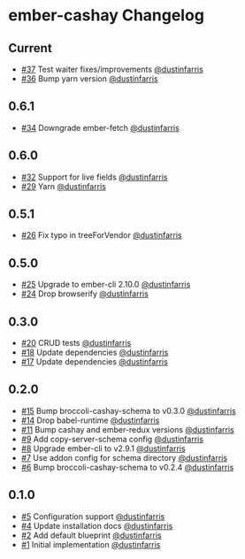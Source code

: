 # ember-cashay Changelog


## Current

- [#37](https://github.com/dustinfarris/ember-cashay/pull/37)
  Test waiter fixes/improvements
  [@dustinfarris](https://github.com/dustinfarris)
- [#36](https://github.com/dustinfarris/ember-cashay/pull/36)
  Bump yarn version
  [@dustinfarris](https://github.com/dustinfarris)


## 0.6.1

- [#34](https://github.com/dustinfarris/ember-cashay/pull/34)
  Downgrade ember-fetch
  [@dustinfarris](https://github.com/dustinfarris)


## 0.6.0

- [#32](https://github.com/dustinfarris/ember-cashay/pull/32)
  Support for live fields
  [@dustinfarris](https://github.com/dustinfarris)
- [#29](https://github.com/dustinfarris/ember-cashay/pull/29)
  Yarn
  [@dustinfarris](https://github.com/dustinfarris)


## 0.5.1

- [#26](https://github.com/dustinfarris/ember-cashay/pull/26)
  Fix typo in treeForVendor
  [@dustinfarris](https://github.com/dustinfarris)


## 0.5.0

- [#25](https://github.com/dustinfarris/ember-cashay/pull/25)
  Upgrade to ember-cli 2.10.0
  [@dustinfarris](https://github.com/dustinfarris)
- [#24](https://github.com/dustinfarris/ember-cashay/pull/24)
  Drop browserify
  [@dustinfarris](https://github.com/dustinfarris)



## 0.3.0

- [#20](https://github.com/dustinfarris/ember-cashay/pull/20)
  CRUD tests
  [@dustinfarris](https://github.com/dustinfarris)
- [#18](https://github.com/dustinfarris/ember-cashay/pull/18)
  Update dependencies
  [@dustinfarris](https://github.com/dustinfarris)
- [#17](https://github.com/dustinfarris/ember-cashay/pull/17)
  Update dependencies
  [@dustinfarris](https://github.com/dustinfarris)


## 0.2.0

- [#15](https://github.com/dustinfarris/ember-cashay/pull/15)
  Bump broccoli-cashay-schema to v0.3.0
  [@dustinfarris](https://github.com/dustinfarris)
- [#14](https://github.com/dustinfarris/ember-cashay/pull/14)
  Drop babel-runtime
  [@dustinfarris](https://github.com/dustinfarris)
- [#11](https://github.com/dustinfarris/ember-cashay/pull/11)
  Bump cashay and ember-redux versions
  [@dustinfarris](https://github.com/dustinfarris)
- [#9](https://github.com/dustinfarris/ember-cashay/pull/9)
  Add copy-server-schema config
  [@dustinfarris](https://github.com/dustinfarris)
- [#8](https://github.com/dustinfarris/ember-cashay/pull/8)
  Upgrade ember-cli to v2.9.1
  [@dustinfarris](https://github.com/dustinfarris)
- [#7](https://github.com/dustinfarris/ember-cashay/pull/7)
  Use addon config for schema directory
  [@dustinfarris](https://github.com/dustinfarris)
- [#6](https://github.com/dustinfarris/ember-cashay/pull/6)
  Bump broccoli-cashay-schema to v0.2.4
  [@dustinfarris](https://github.com/dustinfarris)


## 0.1.0

- [#5](https://github.com/dustinfarris/ember-cashay/pull/5)
  Configuration support
  [@dustinfarris](https://github.com/dustinfarris)
- [#4](https://github.com/dustinfarris/ember-cashay/pull/4)
  Update installation docs
  [@dustinfarris](https://github.com/dustinfarris)
- [#2](https://github.com/dustinfarris/ember-cashay/pull/2)
  Add default blueprint
  [@dustinfarris](https://github.com/dustinfarris)
- [#1](https://github.com/dustinfarris/ember-cashay/pull/1)
  Initial implementation
  [@dustinfarris](https://github.com/dustinfarris)
